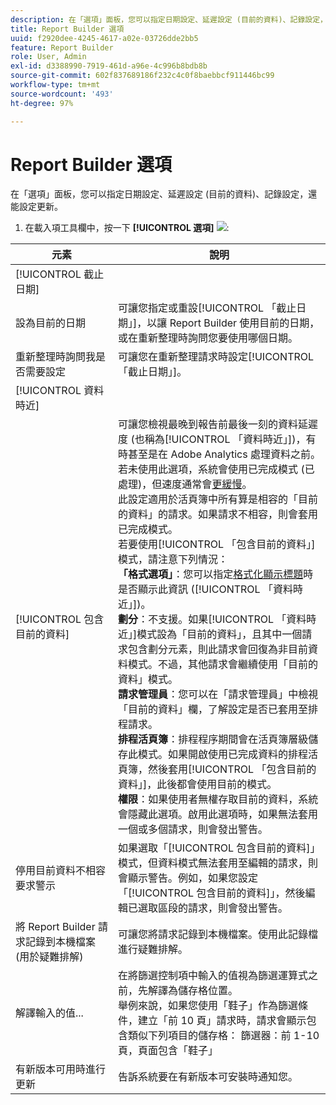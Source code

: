 ```yaml
---
description: 在「選項」面板，您可以指定日期設定、延遲設定 (目前的資料)、記錄設定，還能設定更新。
title: Report Builder 選項
uuid: f2920dee-4245-4617-a02e-03726dde2bb5
feature: Report Builder
role: User, Admin
exl-id: d3388990-7919-461d-a96e-4c996b8bdb8b
source-git-commit: 602f837689186f232c4c0f8baebbcf911446bc99
workflow-type: tm+mt
source-wordcount: '493'
ht-degree: 97%

---
```


# Report Builder 選項

在「選項」面板，您可以指定日期設定、延遲設定 (目前的資料)、記錄設定，還能設定更新。

1. 在載入項工具欄中，按一下 **[!UICONTROL 選項]** ![](https://spectrum.adobe.com/static/icons/workflow_18/Smock_Settings_18_N.svg):

| 元素 | 說明 |
|--- |--- |
| [!UICONTROL 截止日期] |  |
| 設為目前的日期 | 可讓您指定或重設[!UICONTROL 「截止日期」]，以讓 Report Builder 使用目前的日期，或在重新整理時詢問您要使用哪個日期。 |
| 重新整理時詢問我是否需要設定 | 可讓您在重新整理請求時設定[!UICONTROL 「截止日期」]。 |
| [!UICONTROL 資料時近] |  |
| [!UICONTROL 包含目前的資料] | 可讓您檢視最晚到報告前最後一刻的資料延遲度 (也稱為[!UICONTROL 「資料時近」])，有時甚至是在 Adobe Analytics 處理資料之前。<br>若未使用此選項，系統會使用已完成模式 (已處理)，但速度通常會[更緩慢](https://experienceleague.adobe.com/docs/analytics/analyze/reports-analytics/current-data.html)。<br>此設定適用於活頁簿中所有算是相容的「目前的資料」的請求。如果請求不相容，則會套用已完成模式。<br>若要使用[!UICONTROL 「包含目前的資料」]模式，請注意下列情況：<br>**「格式選項」**：您可以指定[格式化顯示標題](/help/analyze/report-builder/layout/t-format-display-headers.md)時是否顯示此資訊 ([!UICONTROL 「資料時近」])。<br>**劃分**：不支援。如果[!UICONTROL 「資料時近」]模式設為「目前的資料」，且其中一個請求包含劃分元素，則此請求會回復為非目前資料模式。不過，其他請求會繼續使用「目前的資料」模式。<br>**請求管理員**：您可以在「請求管理員」中檢視「目前的資料」欄，了解設定是否已套用至排程請求。<br>**排程活頁簿**：排程程序期間會在活頁簿層級儲存此模式。如果開啟使用已完成資料的排程活頁簿，然後套用[!UICONTROL 「包含目前的資料」]，此後都會使用目前的模式。<br>**權限**：如果使用者無權存取目前的資料，系統會隱藏此選項。啟用此選項時，如果無法套用一個或多個請求，則會發出警告。 |
| 停用目前資料不相容要求警示 | 如果選取「[!UICONTROL 包含目前的資料]」模式，但資料模式無法套用至編輯的請求，則會顯示警告。例如，如果您設定「[!UICONTROL 包含目前的資料]」，然後編輯已選取區段的請求，則會發出警告。 |
| 將 Report Builder 請求記錄到本機檔案 (用於疑難排解) | 可讓您將請求記錄到本機檔案。使用此記錄檔進行疑難排解。 |
| 解譯輸入的值... | 在將篩選控制項中輸入的值視為篩選運算式之前，先解譯為儲存格位置。<br>舉例來說，如果您使用「鞋子」作為篩選條件，建立「前 10 頁」請求時，請求會顯示包含類似下列項目的儲存格：   篩選器：前 1-10 頁，頁面包含「鞋子」 |
| 有新版本可用時進行更新 | 告訴系統要在有新版本可安裝時通知您。 |
